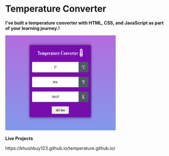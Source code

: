 # Temperature Converter
**I've built a temperature converter with HTML, CSS, and JavaScript as part of your learning journey.!**


<img src="Screenshot (82).png" width="350px" height="300px">

**Live Projects**
<p>https://khushbuy123.github.io/temperature.github.io/</p>

